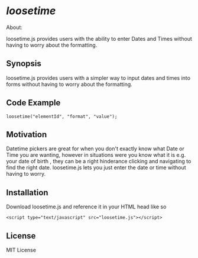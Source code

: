 # _loosetime_

About:

loosetime.js provides users with the ability to enter Dates and Times without having to worry about the formatting.


## Synopsis

loosetime.js provides users with a simpler way to input dates and times into forms without having to worry about the formatting.

## Code Example

`loosetime("elementId", "format", "value");`

## Motivation

Datetime pickers are great for when you don't exactly know what Date or Time you are wanting, however
in situations were you know what it is e.g. your date of birth , they can be a right hinderance
clicking and navigating to find the right date. 
loosetime.js lets you just enter the date or time without having to worry.

## Installation

Download loosetime.js and reference it in your HTML head like so

`<script type="text/javascript" src="loosetime.js"></script>`

## License

MIT License
